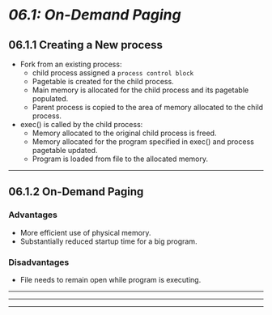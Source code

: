 # _06.1: On-Demand Paging_
## __06.1.1 Creating a New process__
- Fork from an existing process:
    - child process assigned a `process control block`
    - Pagetable is created for the child process.
    - Main memory is allocated for the child process and its pagetable populated.
    - Parent process is copied to the area of memory allocated to the child process.
- exec() is called by the child process:
    - Memory allocated to the original child process is freed.
    - Memory allocated for the program specified in exec() and process pagetable updated.
    - Program is loaded from file to the allocated memory.
--------------------------------------------------
## __06.1.2 On-Demand Paging__
### Advantages
- More efficient use of physical memory.
- Substantially reduced startup time for a big program.

### Disadvantages
- File needs to remain open while program is executing.
--------------------------------------------------
--------------------------------------------------
--------------------------------------------------